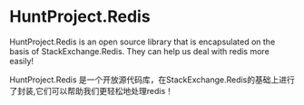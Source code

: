 ﻿# HuntProject.Redis

HuntProject.Redis is an open source library that is encapsulated on the basis of StackExchange.Redis. They can help us deal with redis more easily!

HuntProject.Redis 是一个开放源代码库，在StackExchange.Redis的基础上进行了封装,它们可以帮助我们更轻松地处理redis！
